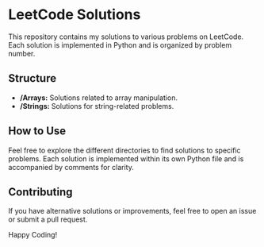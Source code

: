 # LeetCode Solutions

This repository contains my solutions to various problems on LeetCode. Each solution is implemented in Python and is organized by problem number.

## Structure

- **/Arrays:** Solutions related to array manipulation.
- **/Strings:** Solutions for string-related problems.

## How to Use

Feel free to explore the different directories to find solutions to specific problems. Each solution is implemented within its own Python file and is accompanied by comments for clarity.

## Contributing

If you have alternative solutions or improvements, feel free to open an issue or submit a pull request.

Happy Coding!
